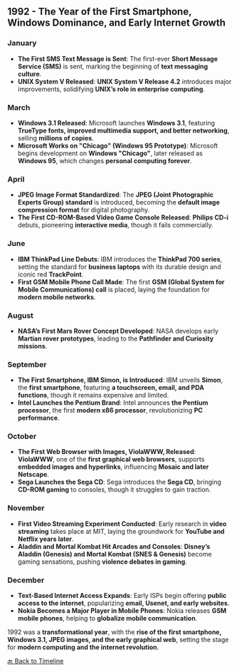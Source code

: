 ## **1992 - The Year of the First Smartphone, Windows Dominance, and Early Internet Growth**  

### **January**  
- **The First SMS Text Message is Sent**: The first-ever **Short Message Service (SMS)** is sent, marking the beginning of **text messaging culture**.  
- **UNIX System V Released**: **UNIX System V Release 4.2** introduces major improvements, solidifying **UNIX’s role in enterprise computing**.  

### **March**  
- **Windows 3.1 Released**: Microsoft launches **Windows 3.1**, featuring **TrueType fonts, improved multimedia support, and better networking**, selling **millions of copies**.  
- **Microsoft Works on "Chicago" (Windows 95 Prototype)**: Microsoft begins development on **Windows "Chicago"**, later released as **Windows 95**, which changes **personal computing forever**.  

### **April**  
- **JPEG Image Format Standardized**: The **JPEG (Joint Photographic Experts Group) standard** is introduced, becoming the **default image compression format** for digital photography.  
- **The First CD-ROM-Based Video Game Console Released**: **Philips CD-i** debuts, pioneering **interactive media**, though it fails commercially.  

### **June**  
- **IBM ThinkPad Line Debuts**: IBM introduces the **ThinkPad 700 series**, setting the standard for **business laptops** with its durable design and iconic red **TrackPoint**.  
- **First GSM Mobile Phone Call Made**: The first **GSM (Global System for Mobile Communications) call** is placed, laying the foundation for **modern mobile networks**.  

### **August**  
- **NASA’s First Mars Rover Concept Developed**: NASA develops early **Martian rover prototypes**, leading to the **Pathfinder and Curiosity missions**.  

### **September**  
- **The First Smartphone, IBM Simon, is Introduced**: IBM unveils **Simon**, the **first smartphone**, featuring **a touchscreen, email, and PDA functions**, though it remains expensive and limited.  
- **Intel Launches the Pentium Brand**: Intel announces **the Pentium processor**, the first **modern x86 processor**, revolutionizing **PC performance**.  

### **October**  
- **The First Web Browser with Images, ViolaWWW, Released**: **ViolaWWW**, one of the **first graphical web browsers**, supports **embedded images and hyperlinks**, influencing **Mosaic and later Netscape**.  
- **Sega Launches the Sega CD**: Sega introduces the **Sega CD**, bringing **CD-ROM gaming** to consoles, though it struggles to gain traction.  

### **November**  
- **First Video Streaming Experiment Conducted**: Early research in **video streaming** takes place at MIT, laying the groundwork for **YouTube and Netflix years later**.  
- **Aladdin and Mortal Kombat Hit Arcades and Consoles**: **Disney’s Aladdin (Genesis) and Mortal Kombat (SNES & Genesis)** become gaming sensations, pushing **violence debates in gaming**.  

### **December**  
- **Text-Based Internet Access Expands**: Early ISPs begin offering **public access to the internet**, popularizing **email, Usenet, and early websites**.  
- **Nokia Becomes a Major Player in Mobile Phones**: Nokia releases **GSM mobile phones**, helping to **globalize mobile communication**.  

1992 was a **transformational year**, with the **rise of the first smartphone, Windows 3.1, JPEG images, and the early graphical web**, setting the stage for **modern computing and the internet revolution**.

[🔙 Back to Timeline](README.md)
